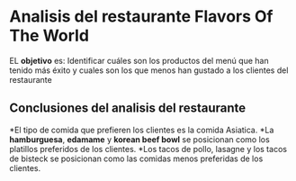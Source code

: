 # Analisis del restaurante Flavors Of The World
EL **objetivo** es: Identificar cuáles son los productos del menú que han tenido más éxito y cuales son los que menos han gustado a los clientes del restaurante
## Conclusiones del analisis del restaurante
*El tipo de comida que prefieren los clientes es la comida Asiatica.
*La **hamburguesa**, **edamame** y **korean beef bowl** se posicionan como los platillos preferidos de los clientes.
*Los tacos de pollo, lasagne y los tacos de bisteck se posicionan como las comidas menos preferidas de los clientes. 
